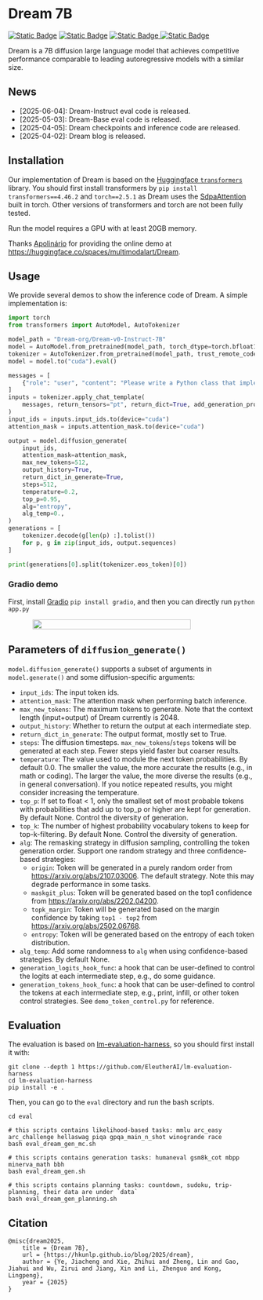 # Dream 7B
[![Static Badge](https://img.shields.io/badge/📰-Blog-red)](https://hkunlp.github.io/blog/2025/dream/)
[![Static Badge](https://img.shields.io/badge/📰-Demo-green)](https://huggingface.co/spaces/multimodalart/Dream)
[![Static Badge](https://img.shields.io/badge/Hugging%20Face%20🤗-Dream%207B_Base-blue)
](https://huggingface.co/Dream-org/Dream-v0-Base-7B)
[![Static Badge](https://img.shields.io/badge/Hugging%20Face%20🤗-Dream%207B_Instruct-blue)](https://huggingface.co/Dream-org/Dream-v0-Instruct-7B)

Dream is a 7B diffusion large language model that achieves competitive performance comparable to leading autoregressive models with a similar size.


## News

- [2025-06-04]: Dream-Instruct eval code is released.
- [2025-05-03]: Dream-Base eval code is released.
- [2025-04-05]: Dream checkpoints and inference code are released.
- [2025-04-02]: Dream blog is released.


## Installation
Our implementation of Dream is based on the [Huggingface `transformers`](https://github.com/huggingface/transformers) library. You should first install transformers by `pip install transformers==4.46.2` and `torch==2.5.1` as Dream uses the [SdpaAttention](https://pytorch.org/docs/stable/generated/torch.nn.functional.scaled_dot_product_attention.html) built in torch. Other versions of transformers and torch are not been fully tested.

Run the model requires a GPU with at least 20GB memory. 

Thanks [Apolinário](https://github.com/apolinario) for providing the online demo at https://huggingface.co/spaces/multimodalart/Dream.

## Usage
We provide several demos to show the inference code of Dream. A simple implementation is:
```python
import torch
from transformers import AutoModel, AutoTokenizer

model_path = "Dream-org/Dream-v0-Instruct-7B"
model = AutoModel.from_pretrained(model_path, torch_dtype=torch.bfloat16, trust_remote_code=True)
tokenizer = AutoTokenizer.from_pretrained(model_path, trust_remote_code=True)
model = model.to("cuda").eval()

messages = [
    {"role": "user", "content": "Please write a Python class that implements a PyTorch trainer capable of training a model on a toy dataset."}
]
inputs = tokenizer.apply_chat_template(
    messages, return_tensors="pt", return_dict=True, add_generation_prompt=True
)
input_ids = inputs.input_ids.to(device="cuda")
attention_mask = inputs.attention_mask.to(device="cuda")

output = model.diffusion_generate(
    input_ids,
    attention_mask=attention_mask,
    max_new_tokens=512,
    output_history=True,
    return_dict_in_generate=True,
    steps=512,
    temperature=0.2,
    top_p=0.95,
    alg="entropy",
    alg_temp=0.,
)
generations = [
    tokenizer.decode(g[len(p) :].tolist())
    for p, g in zip(input_ids, output.sequences)
]

print(generations[0].split(tokenizer.eos_token)[0])
```

### Gradio demo

First, install [Gradio](https://www.gradio.app) `pip install gradio`, and then you can directly run `python app.py`
<div style="display: flex; justify-content: center; flex-wrap: wrap;">
    <img src="./imgs/example_gradio.gif" style="width: 80%" />
</div>

## Parameters of `diffusion_generate()` 

 `model.diffusion_generate()` supports a subset of arguments in `model.generate()` and some diffusion-specific arguments:
- `input_ids`: The input token ids.
- `attention_mask`: The attention mask when performing batch inference.
- `max_new_tokens`: The maximum tokens to generate. Note that the context length (input+output) of Dream currently is 2048.
- `output_history`: Whether to return the output at each intermediate step.
- `return_dict_in_generate`: The output format, mostly set to True.
- `steps`: The diffusion timesteps. `max_new_tokens`/`steps` tokens will be generated at each step. Fewer steps yield faster but coarser results.
- `temperature`: The value used to module the next token probabilities. By default 0.0. The smaller the value, the more accurate the results (e.g., in math or coding). The larger the value, the more diverse the results (e.g., in general conversation). If you notice repeated results, you might consider increasing the temperature.
- `top_p`: If set to float < 1, only the smallest set of most probable tokens with probabilities that add up to top_p or higher are kept for generation. By default None. Control the diversity of generation. 
- `top_k`: The number of highest probability vocabulary tokens to keep for top-k-filtering. By default None. Control the diversity of generation.
- `alg`: The remasking strategy in diffusion sampling, controlling the token generation order. Support one random strategy and three confidence-based strategies:
    - `origin`: Token will be generated in a purely random order from https://arxiv.org/abs/2107.03006. The default strategy. Note this may degrade performance in some tasks.
    - `maskgit_plus`: Token will be generated based on the top1 confidence from https://arxiv.org/abs/2202.04200. 
    - `topk_margin`: Token will be generated based on the margin confidence by taking `top1 - top2` from https://arxiv.org/abs/2502.06768. 
    - `entropy`: Token will be generated based on the entropy of each token distribution. 
- `alg_temp`: Add some randomness to `alg` when using confidence-based strategies. By default None. 
- `generation_logits_hook_func`: a hook that can be user-defined to control the logits at each intermediate step, e.g., do some guidance.
- `generation_tokens_hook_func`: a hook that can be user-defined to control the tokens at each intermediate step, e.g., print, infill, or other token control strategies. See `demo_token_control.py` for reference.


## Evaluation
The evaluation is based on [lm-evaluation-harness](https://github.com/EleutherAI/lm-evaluation-harness), so you should first install it with:
```
git clone --depth 1 https://github.com/EleutherAI/lm-evaluation-harness
cd lm-evaluation-harness
pip install -e .
``` 
Then, you can go to the `eval` directory and run the bash scripts.
```
cd eval

# this scripts contains likelihood-based tasks: mmlu arc_easy arc_challenge hellaswag piqa gpqa_main_n_shot winogrande race
bash eval_dream_gen_mc.sh

# this scripts contains generation tasks: humaneval gsm8k_cot mbpp minerva_math bbh
bash eval_dream_gen.sh

# this scripts contains planning tasks: countdown, sudoku, trip-planning, their data are under `data`
bash eval_dream_gen_planning.sh
```

## Citation
```
@misc{dream2025,
    title = {Dream 7B},
    url = {https://hkunlp.github.io/blog/2025/dream},
    author = {Ye, Jiacheng and Xie, Zhihui and Zheng, Lin and Gao, Jiahui and Wu, Zirui and Jiang, Xin and Li, Zhenguo and Kong, Lingpeng},
    year = {2025}
}
```
